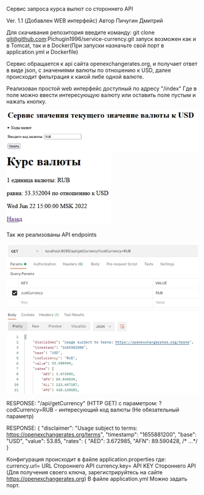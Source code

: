 Сервис запроса курса вылют со стороннего API

Ver. 1.1 (Добавлен WEB интерфейс)
Автор Пичугин Дмитрий

Для скачивания репозитория введите команду:
git clone git@github.com:Pichugin1996/service-currency.git
запуск возможен как и в Tomcat, так и в Docker(При запуски назначьте свой порт в application.yml и Dockerfile)

Сервис обращается к api сайта openexchangerates.org, и получает ответ в виде json, с 
значениями валюты по отношению к USD, далее происходит фильтрация к какой либе одной валюте.

Реализован простой web интерфейс доступный по адресу "/index"
Где в поле можно ввести интересующую валюту или оставить поле пустым и нажать кнопку.

![](scr/22-06-2022155031.jpg)
![](scr/22-06-2022155051.jpg)

Так же реализованы API endpoints 

![](scr/22-06-2022160053.jpg)

RESPONSE:
"/api/getCurrency" (HTTP GET)
с параметром: ?codCurrency=RUB  - интересующий код валюты (Не обязательный параметр)    

RESPONSE:
{
    "disclaimer": "Usage subject to terms: https://openexchangerates.org/terms",
    "timestamp": "1655881200",
    "base": "USD",
    "value": 53.85,
    "rates": {
    "AED": 3.672985,
    "AFN": 89.590428,
/* ...*/
}


Конфигурация происходит в файле application.properties
где:
    currency.url= URL Стороннего API
    currency.key= API KEY Стороннего API
(Для получения своего ключа, зарегистрируйтесь на сайте https://openexchangerates.org)
 В файле application.yml Можно задать порт.


